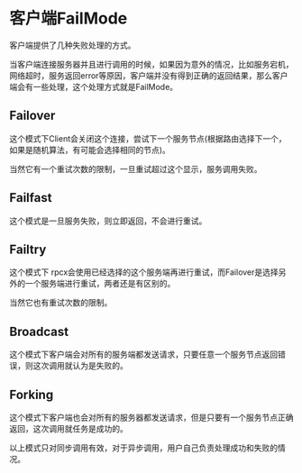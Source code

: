 # 客户端FailMode

客户端提供了几种失败处理的方式。

当客户端连接服务器并且进行调用的时候，如果因为意外的情况，比如服务宕机，网络超时，服务返回error等原因，客户端并没有得到正确的返回结果，那么客户端会有一些处理，这个处理方式就是FailMode。

## Failover
这个模式下Client会关闭这个连接，尝试下一个服务节点(根据路由选择下一个，如果是随机算法，有可能会选择相同的节点)。

当然它有一个重试次数的限制，一旦重试超过这个显示，服务调用失败。

## Failfast
这个模式是一旦服务失败，则立即返回，不会进行重试。

## Failtry
这个模式下 rpcx会使用已经选择的这个服务端再进行重试，而Failover是选择另外的一个服务端进行重试，两者还是有区别的。

当然它也有重试次数的限制。

## Broadcast
这个模式下客户端会对所有的服务端都发送请求，只要任意一个服务节点返回错误，则这次调用就认为是失败的。


## Forking
这个模式下客户端也会对所有的服务器都发送请求，但是只要有一个服务节点正确返回，这次调用就任务是成功的。


以上模式只对同步调用有效，对于异步调用，用户自己负责处理成功和失败的情况。